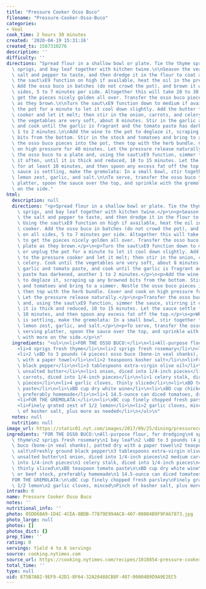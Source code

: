 ```yaml
---
title: "Pressure Cooker Osso Buco"
filename: "Pressure-Cooker-Osso-Buco"
categories:
- Veal
cook_time: 2 hours 30 minutes
created: '2020-04-19 15:31:16'
created_ts: 1587310276
description: ''
difficulty: ''
directions: "Spread flour in a shallow bowl or plate. Tie the thyme sprigs, rosemary\
  \ sprigs, and bay leaf together with kitchen twine.\n\nSeason the veal with the\
  \ salt and pepper to taste, and then dredge it in the flour to coat all sides. Using\
  \ the saut\xE9 function on high if available, heat the oil in the pressure cooker.\
  \ Add the osso buco in batches (do not crowd the pot), and brown it well on all\
  \ sides, 5 to 7 minutes per side. Altogether this will take 20 to 30 minutes to\
  \ get the pieces nicely golden all over. Transfer the osso buco pieces to a plate\
  \ as they brown.\n\nTurn the saut\xE9 function down to medium if available, or unplug\
  \ the pot for a minute to let it cool down slightly. Add the butter to the pressure\
  \ cooker and let it melt; then stir in the onion, carrots, and celery. Cook until\
  \ the vegetables are very soft, about 8 minutes. Stir in the garlic and tomato paste,\
  \ and cook until the garlic is fragrant and the tomato paste has darkened, another\
  \ 1 to 2 minutes.\n\nAdd the wine to the pot to deglaze it, scraping up any browned\
  \ bits from the bottom. Stir in the stock and tomatoes and bring to a simmer. Nestle\
  \ the osso buco pieces into the pot, then top with the herb bundle. Cover and cook\
  \ on high pressure for 40 minutes. Let the pressure release naturally.\n\nTransfer\
  \ the osso buco to a plate and, using the saut\xE9 function, simmer the sauce, stirring\
  \ it often, until it is thick and reduced, 10 to 15 minutes. Let the sauce settle\
  \ for at least 10 minutes, and then spoon any excess fat off the top.\n\nWhile the\
  \ sauce is settling, make the gremolata: In a small bowl, stir together the parsley,\
  \ lemon zest, garlic, and salt.\n\nTo serve, transfer the osso buco to a serving\
  \ platter, spoon the sauce over the top, and sprinkle with the gremolata, with more\
  \ on the side."
html:
  description: null
  directions: "<p>Spread flour in a shallow bowl or plate. Tie the thyme sprigs, rosemary\
    \ sprigs, and bay leaf together with kitchen twine.</p>\n<p>Season the veal with\
    \ the salt and pepper to taste, and then dredge it in the flour to coat all sides.\
    \ Using the saut\xE9 function on high if available, heat the oil in the pressure\
    \ cooker. Add the osso buco in batches (do not crowd the pot), and brown it well\
    \ on all sides, 5 to 7 minutes per side. Altogether this will take 20 to 30 minutes\
    \ to get the pieces nicely golden all over. Transfer the osso buco pieces to a\
    \ plate as they brown.</p>\n<p>Turn the saut\xE9 function down to medium if available,\
    \ or unplug the pot for a minute to let it cool down slightly. Add the butter\
    \ to the pressure cooker and let it melt; then stir in the onion, carrots, and\
    \ celery. Cook until the vegetables are very soft, about 8 minutes. Stir in the\
    \ garlic and tomato paste, and cook until the garlic is fragrant and the tomato\
    \ paste has darkened, another 1 to 2 minutes.</p>\n<p>Add the wine to the pot\
    \ to deglaze it, scraping up any browned bits from the bottom. Stir in the stock\
    \ and tomatoes and bring to a simmer. Nestle the osso buco pieces into the pot,\
    \ then top with the herb bundle. Cover and cook on high pressure for 40 minutes.\
    \ Let the pressure release naturally.</p>\n<p>Transfer the osso buco to a plate\
    \ and, using the saut\xE9 function, simmer the sauce, stirring it often, until\
    \ it is thick and reduced, 10 to 15 minutes. Let the sauce settle for at least\
    \ 10 minutes, and then spoon any excess fat off the top.</p>\n<p>While the sauce\
    \ is settling, make the gremolata: In a small bowl, stir together the parsley,\
    \ lemon zest, garlic, and salt.</p>\n<p>To serve, transfer the osso buco to a\
    \ serving platter, spoon the sauce over the top, and sprinkle with the gremolata,\
    \ with more on the side.</p>\n"
  ingredients: "<ul>\n<li>FOR THE OSSO BUCO:</li>\n<li>All-purpose flour, for dredging</li>\n\
    <li>4 sprigs fresh thyme</li>\n<li>2 sprigs fresh rosemary</li>\n<li>1 bay leaf</li>\n\
    <li>2 \xBD to 3 pounds (4 pieces) osso buco (bone-in veal shanks), patted dry\
    \ with a paper towel</li>\n<li>2 teaspoons kosher salt</li>\n<li>Freshly ground\
    \ black pepper</li>\n<li>3 tablespoons extra-virgin olive oil</li>\n<li>2 tablespoons\
    \ unsalted butter</li>\n<li>1 onion, diced into 1/4-inch pieces</li>\n<li>2 medium\
    \ carrots, diced into 1/4-inch pieces</li>\n<li>1 celery stalk, diced into 1/4-inch\
    \ pieces</li>\n<li>4 garlic cloves, thinly sliced</li>\n<li>\xBD teaspoon tomato\
    \ paste</li>\n<li>\xBD cup dry white wine</li>\n<li>\xBD cup chicken or beef stock,\
    \ preferably homemade</li>\n<li>1 14.5-ounce can diced tomatoes, drained</li>\n\
    <li>FOR THE GREMOLATA:</li>\n<li>\xBC cup finely chopped fresh parsley</li>\n\
    <li>Finely grated zest of 1/2 lemon</li>\n<li>2 garlic cloves, minced</li>\n<li>Pinch\
    \ of kosher salt, plus more as needed</li>\n</ul>\n"
  notes: null
  nutrition: null
image_url: https://static01.nyt.com/images/2017/09/25/dining/pressurecookerossobuco/pressurecookerossobuco-articleLarge.jpg
ingredients: "FOR THE OSSO BUCO:\nAll-purpose flour, for dredging\n4 sprigs fresh\
  \ thyme\n2 sprigs fresh rosemary\n1 bay leaf\n2 \xBD to 3 pounds (4 pieces) osso\
  \ buco (bone-in veal shanks), patted dry with a paper towel\n2 teaspoons kosher\
  \ salt\nFreshly ground black pepper\n3 tablespoons extra-virgin olive oil\n2 tablespoons\
  \ unsalted butter\n1 onion, diced into 1/4-inch pieces\n2 medium carrots, diced\
  \ into 1/4-inch pieces\n1 celery stalk, diced into 1/4-inch pieces\n4 garlic cloves,\
  \ thinly sliced\n\xBD teaspoon tomato paste\n\xBD cup dry white wine\n\xBD cup chicken\
  \ or beef stock, preferably homemade\n1 14.5-ounce can diced tomatoes, drained\n\
  FOR THE GREMOLATA:\n\xBC cup finely chopped fresh parsley\nFinely grated zest of\
  \ 1/2 lemon\n2 garlic cloves, minced\nPinch of kosher salt, plus more as needed"
intrash: 0
name: Pressure Cooker Osso Buco
notes: ''
nutritional_info: ''
photo: 05DD68A9-1D4C-4CEA-8BDB-77879E994AC8-407-00004B9F9FA67873.jpg
photo_large: null
photos: []
photos_dict: {}
prep_time: ''
rating: 0
servings: Yield 4 to 6 servings
source: cooking.nytimes.com
source_url: https://cooking.nytimes.com/recipes/1018854-pressure-cooker-osso-buco?action=click&module=Global%20Search%20Recipe%20Card&pgType=search&rank=1
total_time: ''
type: null
uid: 875B7AB2-9EF9-42D1-8F64-32A20488CB8F-407-00004B9D9A9E2EC5
---
```

